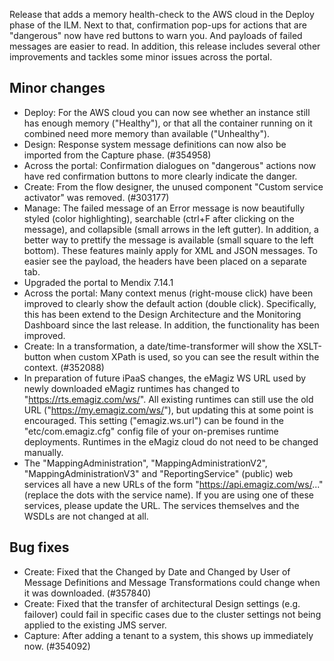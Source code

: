 Release that adds a memory health-check to the AWS cloud in the Deploy phase of the ILM. Next to that, confirmation pop-ups for actions that are "dangerous" now have red buttons to warn you. And payloads of failed messages are easier to read. In addition, this release includes several other improvements and tackles some minor issues across the portal.
## Minor changes
- Deploy: For the AWS cloud you can now see whether an instance still has enough memory ("Healthy"), or that all the container running on it combined need more memory than available ("Unhealthy").
- Design: Response system message definitions can now also be imported from the Capture phase. (#354958)
- Across the portal: Confirmation dialogues on "dangerous" actions now have red confirmation buttons to more clearly indicate the danger.
- Create: From the flow designer, the unused component "Custom service activator" was removed. (#303177)
- Manage: The failed message of an Error message is now beautifully styled (color highlighting), searchable (ctrl+F after clicking on the message), and collapsible (small arrows in the left gutter). In addition, a better way to prettify the message is available (small square to the left bottom). These features mainly apply for XML and JSON messages. To easier see the payload, the headers have been placed on a separate tab.
- Upgraded the portal to Mendix 7.14.1
- Across the portal: Many context menus (right-mouse click) have been improved to clearly show the default action (double click). Specifically, this has been extend to the Design Architecture and the Monitoring Dashboard since the last release. In addition, the functionality has been improved.
- Create: In a transformation, a date/time-transformer will show the XSLT-button when custom XPath is used, so you can see the result within the context. (#352088)
- In preparation of future iPaaS changes, the eMagiz WS URL used by newly downloaded eMagiz runtimes has changed to "https://rts.emagiz.com/ws/". All existing runtimes can still use the old URL ("https://my.emagiz.com/ws/"), but updating this at some point is encouraged. This setting ("emagiz.ws.url") can be found in the "etc/com.emagiz.cfg" config file of your on-premises runtime deployments. Runtimes in the eMagiz cloud do not need to be changed manually.
- The "MappingAdministration", "MappingAdministrationV2", "MappingAdministrationV3" and "ReportingService" (public) web services all have a new URLs of the form "https://api.emagiz.com/ws/..." (replace the dots with the service name). If you are using one of these services, please update the URL. The services themselves and the WSDLs are not changed at all.
## Bug fixes
- Create: Fixed that the Changed by Date and Changed by User of Message Definitions and Message Transformations could change when it was downloaded. (#357840)
- Create: Fixed that the transfer of architectural Design settings (e.g. failover) could fail in specific cases due to the cluster settings not being applied to the existing JMS server.
- Capture: After adding a tenant to a system, this shows up immediately now. (#354092)
